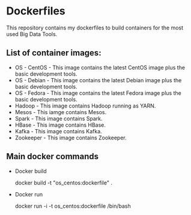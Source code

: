 # Dockerfiles

This repository contains my dockerfiles to build containers for the most used Big Data Tools.

## List of container images:

*	OS - CentOS - This image contains the latest CentOS image plus the basic development tools.
*	OS - Debian - This image contains the latest Debian image plus the basic development tools.
*	OS - Fedora - This image contains the latest Fedora image plus the basic development tools.
*	Hadoop - This image contains Hadoop running as YARN.
*	Mesos - This iamge contains Mesos.
*	Spark - This image contains Spark.
*	HBase - This image contains HBase.
*	Kafka - This image contains Kafka.
*	Zookeeper - This image contains Zookeeper.

## Main docker commands

* Docker build

	docker build -t "os_centos:dockerfile" .

* Docker run

	docker run -i -t os_centos:dockerfile /bin/bash


